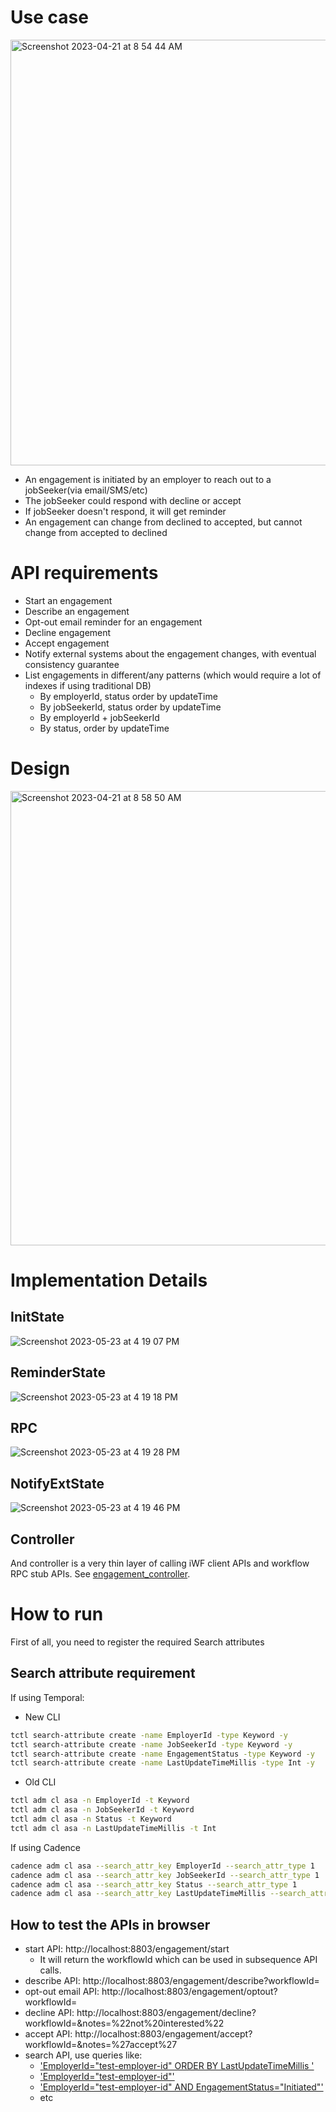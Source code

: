 # Use case 
<img width="681" alt="Screenshot 2023-04-21 at 8 54 44 AM" src="https://user-images.githubusercontent.com/4523955/233681131-c87ebecd-4a75-4d69-a701-8abdcc02f81b.png">


* An engagement is initiated by an employer to reach out to a jobSeeker(via email/SMS/etc)
* The jobSeeker could respond with decline or accept
* If jobSeeker doesn't respond, it will get reminder
* An engagement can change from declined to accepted, but cannot change from accepted to declined

# API requirements

* Start an engagement
* Describe an engagement
* Opt-out email reminder for an engagement
* Decline engagement 
* Accept engagement
* Notify external systems about the engagement changes, with eventual consistency guarantee
* List engagements in different/any patterns (which would require a lot of indexes if using traditional DB)
  * By employerId, status order by updateTime
  * By jobSeekerId, status order by updateTime
  * By employerId + jobSeekerId
  * By status, order by updateTime

# Design

<img width="727" alt="Screenshot 2023-04-21 at 8 58 50 AM" src="https://user-images.githubusercontent.com/4523955/233681933-d881105f-a169-4c38-8063-1e08bd9ac897.png">

# Implementation Details 

## InitState
![Screenshot 2023-05-23 at 4 19 07 PM](https://github.com/indeedeng/iwf/assets/4523955/1104f0d6-1933-4842-b22b-0b31cb055092)

## ReminderState

![Screenshot 2023-05-23 at 4 19 18 PM](https://github.com/indeedeng/iwf/assets/4523955/2cdfc832-36ff-49d0-addf-d9101108aeb9)

## RPC

![Screenshot 2023-05-23 at 4 19 28 PM](https://github.com/indeedeng/iwf/assets/4523955/b498439c-c79a-40ee-9d56-f0961727865d)

## NotifyExtState
![Screenshot 2023-05-23 at 4 19 46 PM](https://github.com/indeedeng/iwf/assets/4523955/e7e52e94-b383-4565-a1d2-d50b9c184745)


## Controller
And controller is a very thin layer of calling iWF client APIs and workflow RPC stub APIs. See [engagement_controller](../../cmd/server/iwf/engagement_controller.go).

# How to run

First of all, you need to register the required Search attributes 
## Search attribute requirement

If using Temporal:

* New CLI
```bash
tctl search-attribute create -name EmployerId -type Keyword -y
tctl search-attribute create -name JobSeekerId -type Keyword -y
tctl search-attribute create -name EngagementStatus -type Keyword -y
tctl search-attribute create -name LastUpdateTimeMillis -type Int -y
```

* Old CLI
``` bash
tctl adm cl asa -n EmployerId -t Keyword
tctl adm cl asa -n JobSeekerId -t Keyword
tctl adm cl asa -n Status -t Keyword
tctl adm cl asa -n LastUpdateTimeMillis -t Int

```

If using Cadence

```bash
cadence adm cl asa --search_attr_key EmployerId --search_attr_type 1
cadence adm cl asa --search_attr_key JobSeekerId --search_attr_type 1
cadence adm cl asa --search_attr_key Status --search_attr_type 1
cadence adm cl asa --search_attr_key LastUpdateTimeMillis --search_attr_type 2
```

## How to test the APIs in browser

* start API: http://localhost:8803/engagement/start
  * It will return the workflowId which can be used in subsequence API calls. 
* describe API: http://localhost:8803/engagement/describe?workflowId=<TODO>
* opt-out email API: http://localhost:8803/engagement/optout?workflowId=<TODO>
* decline API: http://localhost:8803/engagement/decline?workflowId=<TODO>&notes=%22not%20interested%22
* accept API: http://localhost:8803/engagement/accept?workflowId=<TODO>&notes=%27accept%27
* search API, use queries like:
  * ['EmployerId="test-employer-id" ORDER BY LastUpdateTimeMillis '](http://localhost:8803/engagement/list?query=<TODO>)
  * ['EmployerId="test-employer-id"'](http://localhost:8803/engagement/list?query=<TODO>)
  * ['EmployerId="test-employer-id" AND EngagementStatus="Initiated"'](http://localhost:8803/engagement/list?query=<TODO>)
  * etc
